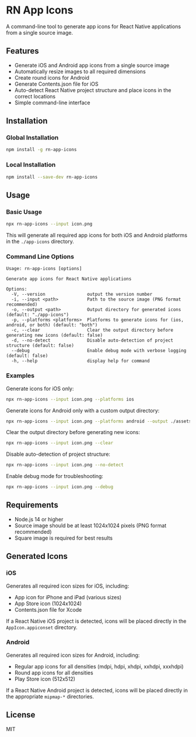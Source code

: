 # RN App Icons

A command-line tool to generate app icons for React Native applications from a single source image.

## Features

- Generate iOS and Android app icons from a single source image
- Automatically resize images to all required dimensions
- Create round icons for Android
- Generate Contents.json file for iOS
- Auto-detect React Native project structure and place icons in the correct locations
- Simple command-line interface

## Installation

### Global Installation

```bash
npm install -g rn-app-icons
```

### Local Installation

```bash
npm install --save-dev rn-app-icons
```

## Usage

### Basic Usage

```bash
npx rn-app-icons --input icon.png
```

This will generate all required app icons for both iOS and Android platforms in the `./app-icons` directory.

### Command Line Options

```
Usage: rn-app-icons [options]

Generate app icons for React Native applications

Options:
  -V, --version                output the version number
  -i, --input <path>           Path to the source image (PNG format recommended)
  -o, --output <path>          Output directory for generated icons (default: "./app-icons")
  -p, --platforms <platforms>  Platforms to generate icons for (ios, android, or both) (default: "both")
  -c, --clear                  Clear the output directory before generating new icons (default: false)
  -d, --no-detect              Disable auto-detection of project structure (default: false)
  --debug                      Enable debug mode with verbose logging (default: false)
  -h, --help                   display help for command
```

### Examples

Generate icons for iOS only:

```bash
npx rn-app-icons --input icon.png --platforms ios
```

Generate icons for Android only with a custom output directory:

```bash
npx rn-app-icons --input icon.png --platforms android --output ./assets/icons
```

Clear the output directory before generating new icons:

```bash
npx rn-app-icons --input icon.png --clear
```

Disable auto-detection of project structure:

```bash
npx rn-app-icons --input icon.png --no-detect
```

Enable debug mode for troubleshooting:

```bash
npx rn-app-icons --input icon.png --debug
```

## Requirements

- Node.js 14 or higher
- Source image should be at least 1024x1024 pixels (PNG format recommended)
- Square image is required for best results

## Generated Icons

### iOS

Generates all required icon sizes for iOS, including:
- App icon for iPhone and iPad (various sizes)
- App Store icon (1024x1024)
- Contents.json file for Xcode

If a React Native iOS project is detected, icons will be placed directly in the `AppIcon.appiconset` directory.

### Android

Generates all required icon sizes for Android, including:
- Regular app icons for all densities (mdpi, hdpi, xhdpi, xxhdpi, xxxhdpi)
- Round app icons for all densities
- Play Store icon (512x512)

If a React Native Android project is detected, icons will be placed directly in the appropriate `mipmap-*` directories.

## License

MIT

